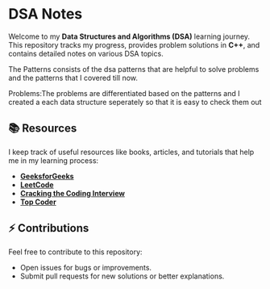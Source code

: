 # DSA Notes

Welcome to my **Data Structures and Algorithms (DSA)** learning journey. This repository tracks my progress, provides problem solutions in **C++**, and contains detailed notes on various DSA topics.

The Patterns consists of the dsa patterns that are helpful to solve problems and the patterns that I covered till now.

Problems:The problems are differentiated based on the patterns and I created a each data structure seperately so that it is easy to check them out 

## 📚 Resources

I keep track of useful resources like books, articles, and tutorials that help me in my learning process:

- **[GeeksforGeeks](https://www.geeksforgeeks.org/)**
- **[LeetCode](https://leetcode.com/)**
- **[Cracking the Coding Interview](https://www.amazon.com/Cracking-Coding-Interview-Programming-Questions/dp/0984782850)**
- **[Top Coder](https://www.topcoder.com/)**

## ⚡ Contributions

Feel free to contribute to this repository:

- Open issues for bugs or improvements.
- Submit pull requests for new solutions or better explanations.

